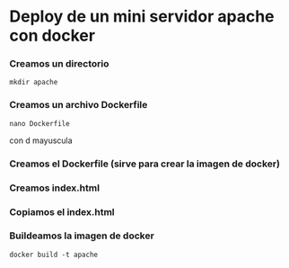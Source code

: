 # Deploy de un mini servidor apache con docker

### Creamos un directorio

```mkdir apache```

### Creamos un archivo Dockerfile

```nano Dockerfile```

con d mayuscula

### Creamos el Dockerfile (sirve para crear la imagen de docker)

### Creamos index.html

### Copiamos el index.html

### Buildeamos la imagen de docker

```docker build -t apache```